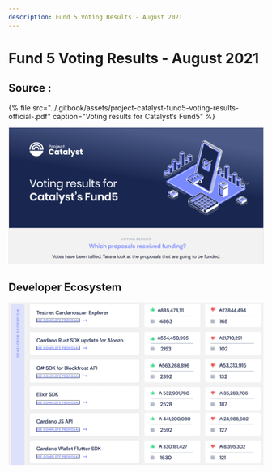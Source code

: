```yaml
---
description: Fund 5 Voting Results - August 2021
---
```


# Fund 5 Voting Results - August 2021

## Source :

{% file src="../.gitbook/assets/project-catalyst-fund5-voting-results-official-.pdf" caption="Voting results for Catalyst’s Fund5" %}

![Which proposals received funding ?](../.gitbook/assets/00.png)

## Developer Ecosystem

![01 - Developer Ecosystem](../.gitbook/assets/01.png)







